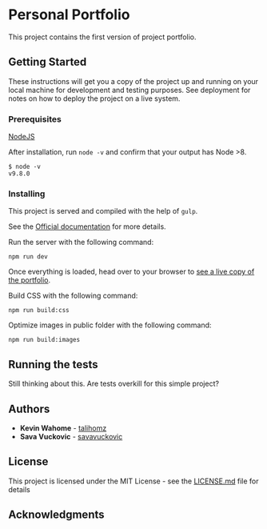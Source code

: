 # Personal Portfolio

This project contains the first version of project portfolio.


## Getting Started

These instructions will get you a copy of the project up and running on your local machine for development and testing purposes. See deployment for notes on how to deploy the project on a live system.


### Prerequisites

[NodeJS](https://nodejs.org/en/download/)

After installation, run `node -v` and confirm that your output has Node >8.
```
$ node -v
v9.8.0
```


### Installing

This project is served and compiled with the help of `gulp`. 

See the [Official documentation](https://gulpjs.com/) for more details.

Run the server with the following command:

```
npm run dev
```

Once everything is loaded, head over to your browser to [see a live copy of the portfolio](http://localhost:8000/).

Build CSS with the following command: 
```
npm run build:css
```

Optimize images in public folder with the following command: 
```
npm run build:images
```

## Running the tests

Still thinking about this. Are tests overkill for this simple project?

<!-- ### Break down into end to end tests

Explain what these tests test and why

```
Give an example
``` -->

<!-- ### And coding style tests

Explain what these tests test and why

```
Give an example
```

## Deployment

Add additional notes about how to deploy this on a live system -->

<!-- ## Built With

* [Dropwizard](http://www.dropwizard.io/1.0.2/docs/) - The web framework used
* [Maven](https://maven.apache.org/) - Dependency Management
* [ROME](https://rometools.github.io/rome/) - Used to generate RSS Feeds -->

<!-- ## Contributing

Please read [CONTRIBUTING.md](https://gist.github.com/PurpleBooth/b24679402957c63ec426) for details on our code of conduct, and the process for submitting pull requests to us.

## Versioning

We use [SemVer](http://semver.org/) for versioning. For the versions available, see the [tags on this repository](https://github.com/your/project/tags).  -->

## Authors

* **Kevin Wahome** - [talihomz](https://github.com/talihomz)
* **Sava Vuckovic** - [savavuckovic](https://github.com/savavuckovic)

## License

This project is licensed under the MIT License - see the [LICENSE.md](LICENSE.md) file for details

## Acknowledgments

<COMING SOON>
